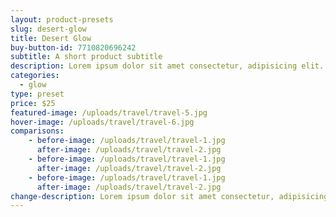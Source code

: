 ```yaml
---
layout: product-presets
slug: desert-glow
title: Desert Glow
buy-button-id: 7710820696242
subtitle: A short product subtitle
description: Lorem ipsum dolor sit amet consectetur, adipisicing elit. Iure ducimus ratione adipisci molestiae obcaecati nobis atque sunt voluptas delectus accusantium repellendus culpa temporibus commodi, veniam consequuntur distinctio quaerat, eos est!
categories: 
  - glow
type: preset
price: $25
featured-image: /uploads/travel/travel-5.jpg
hover-image: /uploads/travel/travel-6.jpg
comparisons:
    - before-image: /uploads/travel/travel-1.jpg
      after-image: /uploads/travel/travel-2.jpg
    - before-image: /uploads/travel/travel-1.jpg
      after-image: /uploads/travel/travel-2.jpg
    - before-image: /uploads/travel/travel-1.jpg
      after-image: /uploads/travel/travel-2.jpg
change-description: Lorem ipsum dolor sit amet consectetur, adipisicing elit. Iure ducimus ratione adipisci molestiae obcaecati nobis atque sunt voluptas delectus accusantium repellendus culpa temporibus commodi, veniam consequuntur distinctio quaerat, eos est!
---
```

